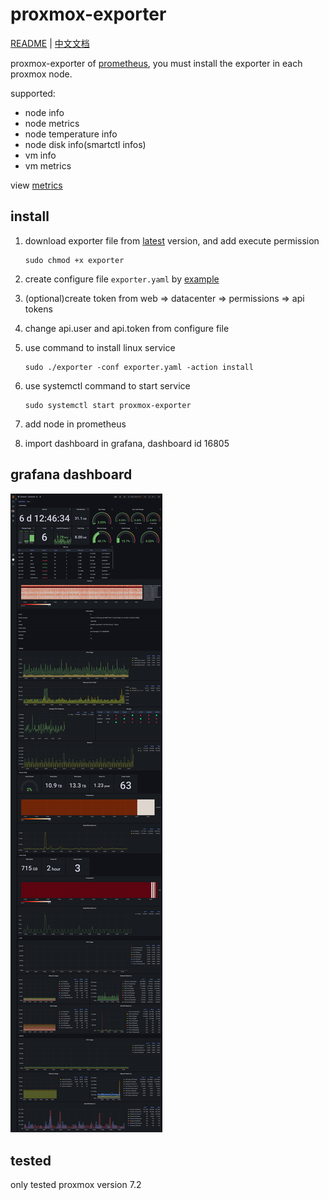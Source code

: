# proxmox-exporter

[README](README.md) | [中文文档](README_CN.md)

proxmox-exporter of [prometheus](https://prometheus.io/), you must install the exporter in each proxmox node.

supported:

* node info
* node metrics
* node temperature info
* node disk info(smartctl infos)
* vm info
* vm metrics

view [metrics](docs/metrics.txt)

## install

1. download exporter file from [latest](https://github.com/lwch/proxmox-exporter/releases/latest) version, and add execute permission

       sudo chmod +x exporter
2. create configure file `exporter.yaml` by [example](https://github.com/lwch/proxmox-exporter/blob/master/conf/exporter.yaml)
3. (optional)create token from web => datacenter => permissions => api tokens
4. change api.user and api.token from configure file
5. use command to install linux service

       sudo ./exporter -conf exporter.yaml -action install
6. use systemctl command to start service

       sudo systemctl start proxmox-exporter

7. add node in prometheus
8. import dashboard in grafana, dashboard id 16805

## grafana dashboard

![grafana](docs/grafana.png)

## tested

only tested proxmox version 7.2